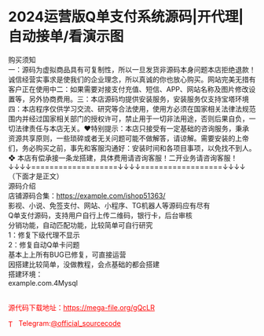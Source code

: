 # 2024运营版Q单支付系统源码|开代理|自动接单/看演示图

购买须知<br>一：源码为虚拟商品具有可复制性，所以一旦发货非源码本身问题本店拒绝退款！诚信经营实事求是使我们的企业理念，所以真诚的你也放心购买。网站完美无措有客户正在使用中二：如果需要对接支付充值、短信、APP、网站名称及图片修改设置等，另外协商费用。三：本店源码均提供安装服务，安装服务仅支持宝塔环境四：本店程序仅供学习交流、研究等合法使用，使用方必须在国家相关法律法规范围内并经过国家相关部门的授权许可，禁止用于一切非法用途，否则后果自负，一切法律责任与本店无关。❤特别提示：本店只接受有一定基础的咨询服务，秉承资源共享原则，一些琐碎或者无关问题可能不做解答，请谅解。需要安装的上帝们，务必购买之前，事先和客服沟通好：安装时间和各项目事项，以免找不到人。❖ 本店有偿承接一条龙搭建，具体费用请咨询客服！二开业务请咨询客服！<br>↓↓↓↓===================↓↓↓↓==================↓↓↓↓<br>  （下面才是正文）<br>源码介绍<br>店铺源码合集：https://example.com/ishop51363/<br>影视、小说、免签支付、网站、小程序、TG机器人等源码应有尽有<br>Q单支付源码，支持用户自行上传二维码，银行卡，后台审核<br>分销功能，自动匹配功能，比较简单可自行研究<br>1：修复下级代理不显示<br>2：修复自动Q单卡问题<br>基本上上所有BUG已修复，可直接运营<br>因搭建比较简单，没做教程，会点基础的都会搭建<br>搭建环境：<br>example.com.4Mysql<br><br>


<p style="color: red;">源代码下载地址：<a href="https://mega-file.org/gQcLR" style="color: red;">https://mega-file.org/gQcLR</a></p><p style="color: red;"><img src="https://cdn-icons-png.flaticon.com/512/2111/2111646.png" alt="Telegram Icon" style="width: 16px; vertical-align: middle; margin-right: 5px;">Telegram:<a href="https://t.me/official_sourcecode" style="color: red;">@official_sourcecode</a></p>